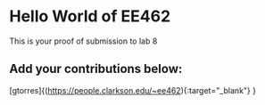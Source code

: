 # Hello World of EE462
This is your proof of submission to lab 8

## Add your contributions below:
[gtorres]{(https://people.clarkson.edu/~ee462){:target="_blank"}  }
